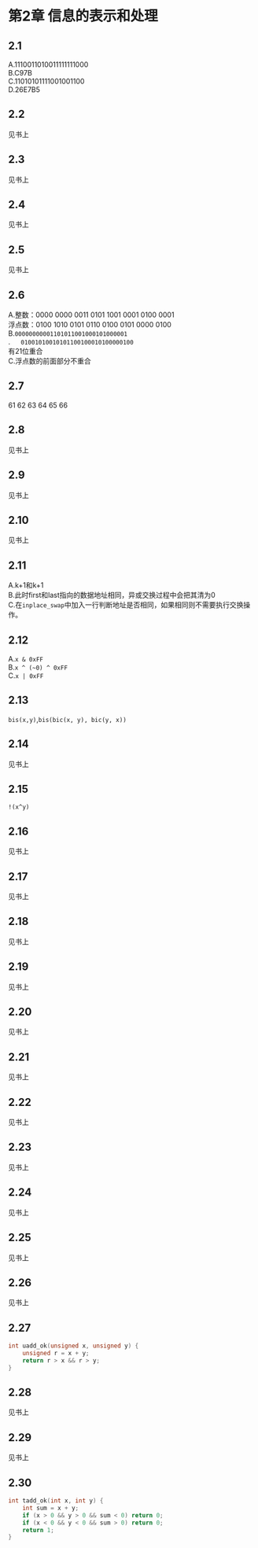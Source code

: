 # 第2章 信息的表示和处理

## 2.1
A.1110011010011111111000  
B.C97B  
C.11010101111001001100  
D.26E7B5

## 2.2
见书上

## 2.3
见书上

## 2.4
见书上

## 2.5
见书上

## 2.6
A.整数：0000 0000 0011 0101 1001 0001 0100 0001  
浮点数：0100 1010 0101 0110 0100 0101 0000 0100  
B.`00000000001101011001000101000001`  
.`   01001010010101100100010100000100`  
有21位重合  
C.浮点数的前面部分不重合

## 2.7
61 62 63 64 65 66

## 2.8
见书上

## 2.9
见书上

## 2.10
见书上

## 2.11
A.k+1和k+1  
B.此时first和last指向的数据地址相同，异或交换过程中会把其清为0  
C.在`inplace_swap`中加入一行判断地址是否相同，如果相同则不需要执行交换操作。

## 2.12
A.`x & 0xFF`  
B.`x ^ (~0) ^ 0xFF`  
C.`x | 0xFF`

## 2.13
`bis(x,y)`,`bis(bic(x, y), bic(y, x))`

## 2.14
见书上

## 2.15
`!(x^y)`

## 2.16
见书上

## 2.17
见书上

## 2.18
见书上

## 2.19
见书上

## 2.20
见书上

## 2.21
见书上

## 2.22
见书上

## 2.23
见书上

## 2.24
见书上

## 2.25
见书上


## 2.26
见书上

## 2.27
```cpp
int uadd_ok(unsigned x, unsigned y) {
    unsigned r = x + y;
    return r > x && r > y;
}
```

## 2.28
见书上

## 2.29
见书上

## 2.30
```cpp
int tadd_ok(int x, int y) {
    int sum = x + y;
    if (x > 0 && y > 0 && sum < 0) return 0;
    if (x < 0 && y < 0 && sum > 0) return 0;
    return 1;
}
```